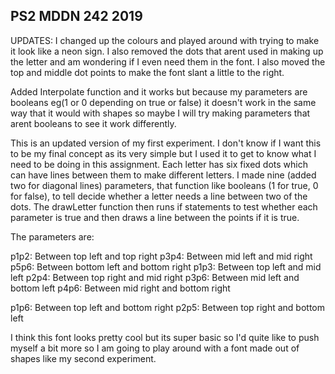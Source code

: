 ## PS2 MDDN 242 2019

UPDATES: I changed up the colours and played around with trying to make it look like a neon sign. I also removed the dots that arent used in making up the letter and am wondering if I even need them in the font. I also moved the top and middle dot points to make the font slant a little to the right.

Added Interpolate function and it works but because my parameters are booleans eg(1 or 0 depending on true or false) it doesn't work in the same way that it would with shapes so maybe I will try making parameters that arent booleans to see it work differently.

This is an updated version of my first experiment. I don't know if I want this to be my final concept as its very simple but I used it to get to know what I need to be doing in this assignment. 
Each letter has six fixed dots which can have lines between them to make different letters. I made nine (added two for diagonal lines) parameters, that function like booleans (1 for true, 0 for false), to tell decide whether a letter needs a line between two of the dots. The drawLetter function then runs if statements to test whether each parameter is true and then draws a line between the points if it is true.

The parameters are:

p1p2: Between top left and top right
p3p4: Between mid left and mid right
p5p6: Between bottom left and bottom right
p1p3: Between top left and mid left
p2p4: Between top right and mid right
p3p6: Between mid left and bottom left
p4p6: Between mid right and bottom right

p1p6: Between top left and bottom right
p2p5: Between top right and bottom left

I think this font looks pretty cool but its super basic so I'd quite like to push myself a bit more so I am going to play around with a font made out of shapes like my second experiment. 


